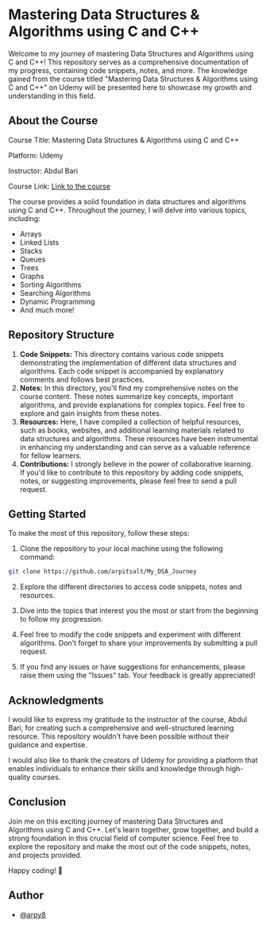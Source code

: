 # Mastering Data Structures & Algorithms using C and C++

Welcome to my journey of mastering Data Structures and Algorithms using C and C++! This repository serves as a comprehensive documentation of my progress, containing code snippets, notes, and more. The knowledge gained from the course titled "Mastering Data Structures & Algorithms using C and C++" on Udemy will be presented here to showcase my growth and understanding in this field.

## About the Course

Course Title: Mastering Data Structures & Algorithms using C and C++

Platform: Udemy

Instructor: Abdul Bari

Course Link: [Link to the course](https://www.udemy.com/course/datastructurescncpp/)

The course provides a solid foundation in data structures and algorithms using C and C++. Throughout the journey, I will delve into various topics, including:

- Arrays
- Linked Lists
- Stacks
- Queues
- Trees
- Graphs
- Sorting Algorithms
- Searching Algorithms
- Dynamic Programming
- And much more!

## Repository Structure

1. **Code Snippets:** This directory contains various code snippets demonstrating the implementation of different data structures and algorithms. Each code snippet is accompanied by explanatory comments and follows best practices.
2. **Notes:** In this directory, you'll find my comprehensive notes on the course content. These notes summarize key concepts, important algorithms, and provide explanations for complex topics. Feel free to explore and gain insights from these notes.
3. **Resources:** Here, I have compiled a collection of helpful resources, such as books, websites, and additional learning materials related to data structures and algorithms. These resources have been instrumental in enhancing my understanding and can serve as a valuable reference for fellow learners.
4. **Contributions:** I strongly believe in the power of collaborative learning. If you'd like to contribute to this repository by adding code snippets, notes, or suggesting improvements, please feel free to send a pull request.

## Getting Started

To make the most of this repository, follow these steps:

1. Clone the repository to your local machine using the following command:

```bash
git clone https://github.com/arpitsalt/My_DSA_Journey
```

2. Explore the different directories to access code snippets, notes and resources.

3. Dive into the topics that interest you the most or start from the beginning to follow my progression.

4. Feel free to modify the code snippets and experiment with different algorithms. Don't forget to share your improvements by submitting a pull request.

5. If you find any issues or have suggestions for enhancements, please raise them using the "Issues" tab. Your feedback is greatly appreciated!

## Acknowledgments

I would like to express my gratitude to the instructor of the course, Abdul Bari, for creating such a comprehensive and well-structured learning resource. This repository wouldn't have been possible without their guidance and expertise.

I would also like to thank the creators of Udemy for providing a platform that enables individuals to enhance their skills and knowledge through high-quality courses.

## Conclusion

Join me on this exciting journey of mastering Data Structures and Algorithms using C and C++. Let's learn together, grow together, and build a strong foundation in this crucial field of computer science. Feel free to explore the repository and make the most out of the code snippets, notes, and projects provided.

Happy coding! 🚀

## Author 
- [@arpy8](https://github.com/arpitsalt)